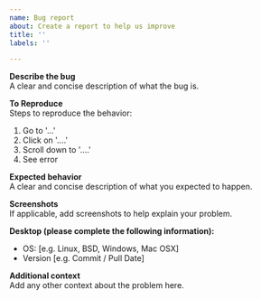 ```yaml
---
name: Bug report
about: Create a report to help us improve
title: ''
labels: ''

---
```


**Describe the bug**  
A clear and concise description of what the bug is.

**To Reproduce**  
Steps to reproduce the behavior:
1. Go to '...'
2. Click on '....'
3. Scroll down to '....'
4. See error

**Expected behavior**  
A clear and concise description of what you expected to happen.

**Screenshots**  
If applicable, add screenshots to help explain your problem.

**Desktop (please complete the following information):**  
 - OS: [e.g. Linux, BSD, Windows, Mac OSX]
 - Version [e.g. Commit / Pull Date]

**Additional context**  
Add any other context about the problem here.

